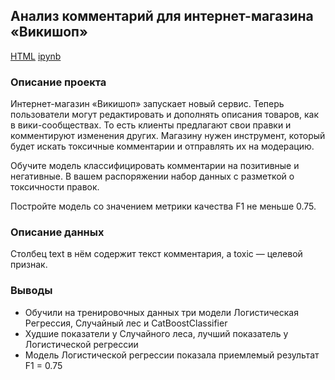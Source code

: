 ## Анализ комментарий для интернет-магазина «Викишоп»

[HTML](https://github.com/shatalina/data_science_YP/blob/main/%D0%90%D0%BD%D0%B0%D0%BB%D0%B8%D0%B7%20%D1%82%D0%B5%D0%BA%D1%81%D1%82%D0%BE%D0%B2/ToxicText.html) [ipynb](https://github.com/shatalina/data_science_YP/blob/main/%D0%90%D0%BD%D0%B0%D0%BB%D0%B8%D0%B7%20%D1%82%D0%B5%D0%BA%D1%81%D1%82%D0%BE%D0%B2/ToxicText.ipynb)

### Описание проекта

Интернет-магазин «Викишоп» запускает новый сервис. Теперь пользователи могут редактировать и дополнять описания товаров, как в вики-сообществах. То есть клиенты предлагают свои правки и комментируют изменения других. Магазину нужен инструмент, который будет искать токсичные комментарии и отправлять их на модерацию. 

Обучите модель классифицировать комментарии на позитивные и негативные. В вашем распоряжении набор данных с разметкой о токсичности правок.

Постройте модель со значением метрики качества F1 не меньше 0.75. 

### Описание данных

Столбец text в нём содержит текст комментария, а toxic — целевой признак.

### Выводы

- Обучили на тренировочных данных три модели Логистическая Регрессия, Случайный лес и CatBoostClassifier
- Худшие показатели у Случайного леса, лучший показатель у Логистической регрессии
- Модель Логистической регрессии показала приемлемый результат F1 = 0.75
